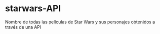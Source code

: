 # starwars-API
Nombre de todas las películas de Star Wars y sus personajes obtenidos a través de una API
